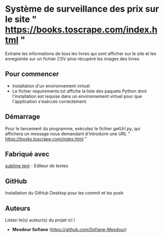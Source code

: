 # Système de surveillance des prix sur le site " https://books.toscrape.com/index.html "

Extraire les informations de tous les livres qui sont afficher sur le site et les enregistrée sur un fichier CSV ainsi récupéré les images des livres

## Pour commencer

- Installation d'un environnement virtuel
- Le fichier requirements.txt affiche la liste des paquets Python dont l'installation est requise dans un environnement virtuel pour que l'application s'exécute correctement.

## Démarrage

Pour le lancement du programme, exécutez le fichier getUrl.py, qui affichera un message nous demandant d'introduire une URL " https://books.toscrape.com/index.html "

## Fabriqué avec

[sublime text](https://www.sublimetext.com/) - Editeur de textes

## 



## GitHub
Installation du GitHub Desktop pour les commit et les push


## Auteurs
Listez-le(s) auteur(s) du projet ici !
* **Mesdour Sofiane** (https://github.com/Sofiane-Mesdour)
